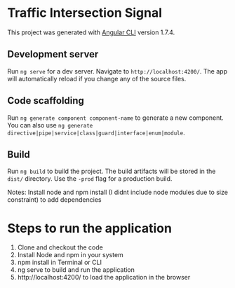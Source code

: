 # Traffic Intersection Signal 

This project was generated with [Angular CLI](https://github.com/angular/angular-cli) version 1.7.4.

## Development server

Run `ng serve` for a dev server. Navigate to `http://localhost:4200/`. The app will automatically reload if you change any of the source files.

## Code scaffolding

Run `ng generate component component-name` to generate a new component. You can also use `ng generate directive|pipe|service|class|guard|interface|enum|module`.

## Build

Run `ng build` to build the project. The build artifacts will be stored in the `dist/` directory. Use the `-prod` flag for a production build.


Notes: Install node and npm install (I didnt include node modules due to size constraint) to add dependencies

# Steps to run the application

1. Clone and checkout the code 
2. Install Node and npm in your system
3. npm install in Terminal or CLI
4. ng serve to build and run the application 
5. http://localhost:4200/ to load the application in the browser 
